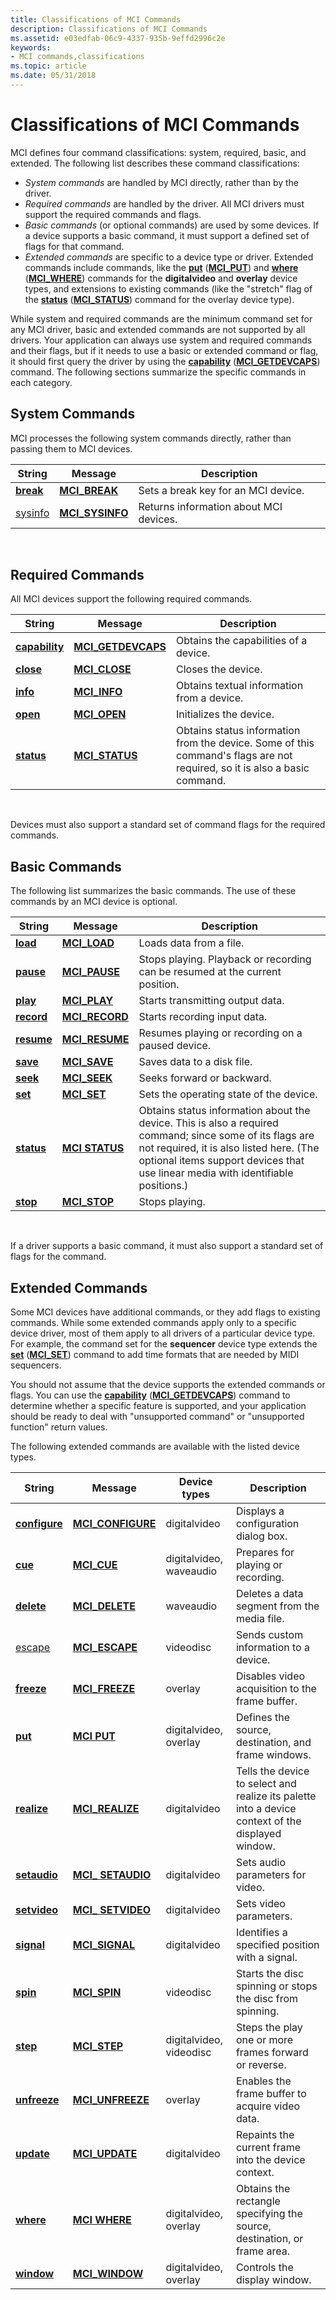 ```yaml
---
title: Classifications of MCI Commands
description: Classifications of MCI Commands
ms.assetid: e03edfab-06c9-4337-935b-9effd2996c2e
keywords:
- MCI commands,classifications
ms.topic: article
ms.date: 05/31/2018
---
```


# Classifications of MCI Commands

MCI defines four command classifications: system, required, basic, and extended. The following list describes these command classifications:

-   *System commands* are handled by MCI directly, rather than by the driver.
-   *Required commands* are handled by the driver. All MCI drivers must support the required commands and flags.
-   *Basic commands* (or optional commands) are used by some devices. If a device supports a basic command, it must support a defined set of flags for that command.
-   *Extended commands* are specific to a device type or driver. Extended commands include commands, like the [**put**](put.md) ([**MCI\_PUT**](mci-put.md)) and [**where**](where.md) ([**MCI\_WHERE**](mci-where.md)) commands for the **digitalvideo** and **overlay** device types, and extensions to existing commands (like the "stretch" flag of the [**status**](status.md) ([**MCI\_STATUS**](mci-status.md)) command for the overlay device type).

While system and required commands are the minimum command set for any MCI driver, basic and extended commands are not supported by all drivers. Your application can always use system and required commands and their flags, but if it needs to use a basic or extended command or flag, it should first query the driver by using the [**capability**](capability.md) ([**MCI\_GETDEVCAPS**](mci-getdevcaps.md)) command. The following sections summarize the specific commands in each category.

## System Commands

MCI processes the following system commands directly, rather than passing them to MCI devices.



| String                 | Message                             | Description                            |
|------------------------|-------------------------------------|----------------------------------------|
| [**break**](break.md) | [**MCI\_BREAK**](mci-break.md)     | Sets a break key for an MCI device.    |
| [sysinfo](sysinfo.md) | [**MCI\_SYSINFO**](mci-sysinfo.md) | Returns information about MCI devices. |



 

## Required Commands

All MCI devices support the following required commands.



| String                           | Message                                   | Description                                                                                                               |
|----------------------------------|-------------------------------------------|---------------------------------------------------------------------------------------------------------------------------|
| [**capability**](capability.md) | [**MCI\_GETDEVCAPS**](mci-getdevcaps.md) | Obtains the capabilities of a device.                                                                                     |
| [**close**](close.md)           | [**MCI\_CLOSE**](mci-close.md)           | Closes the device.                                                                                                        |
| [**info**](info.md)             | [**MCI\_INFO**](mci-info.md)             | Obtains textual information from a device.                                                                                |
| [**open**](open.md)             | [**MCI\_OPEN**](mci-open.md)             | Initializes the device.                                                                                                   |
| [**status**](status.md)         | [**MCI\_STATUS**](mci-status.md)         | Obtains status information from the device. Some of this command's flags are not required, so it is also a basic command. |



 

Devices must also support a standard set of command flags for the required commands.

## Basic Commands

The following list summarizes the basic commands. The use of these commands by an MCI device is optional.



| String                   | Message                           | Description                                                                                                                                                                                                                             |
|--------------------------|-----------------------------------|-----------------------------------------------------------------------------------------------------------------------------------------------------------------------------------------------------------------------------------------|
| [**load**](load.md)     | [**MCI\_LOAD**](mci-load.md)     | Loads data from a file.                                                                                                                                                                                                                 |
| [**pause**](pause.md)   | [**MCI\_PAUSE**](mci-pause.md)   | Stops playing. Playback or recording can be resumed at the current position.                                                                                                                                                            |
| [**play**](play.md)     | [**MCI\_PLAY**](mci-play.md)     | Starts transmitting output data.                                                                                                                                                                                                        |
| [**record**](record.md) | [**MCI\_RECORD**](mci-record.md) | Starts recording input data.                                                                                                                                                                                                            |
| [**resume**](resume.md) | [**MCI\_RESUME**](mci-resume.md) | Resumes playing or recording on a paused device.                                                                                                                                                                                        |
| [**save**](save.md)     | [**MCI\_SAVE**](mci-save.md)     | Saves data to a disk file.                                                                                                                                                                                                              |
| [**seek**](seek.md)     | [**MCI\_SEEK**](mci-seek.md)     | Seeks forward or backward.                                                                                                                                                                                                              |
| [**set**](set.md)       | [**MCI\_SET**](mci-set.md)       | Sets the operating state of the device.                                                                                                                                                                                                 |
| [**status**](status.md) | [**MCI STATUS**](mci-status.md)  | Obtains status information about the device. This is also a required command; since some of its flags are not required, it is also listed here. (The optional items support devices that use linear media with identifiable positions.) |
| [**stop**](stop.md)     | [**MCI\_STOP**](mci-stop.md)     | Stops playing.                                                                                                                                                                                                                          |



 

If a driver supports a basic command, it must also support a standard set of flags for the command.

## Extended Commands

Some MCI devices have additional commands, or they add flags to existing commands. While some extended commands apply only to a specific device driver, most of them apply to all drivers of a particular device type. For example, the command set for the **sequencer** device type extends the [**set**](set.md) ([**MCI\_SET**](mci-set.md)) command to add time formats that are needed by MIDI sequencers.

You should not assume that the device supports the extended commands or flags. You can use the [**capability**](capability.md) ([**MCI\_GETDEVCAPS**](mci-getdevcaps.md)) command to determine whether a specific feature is supported, and your application should be ready to deal with "unsupported command" or "unsupported function" return values.

The following extended commands are available with the listed device types.



| String                         | Message                                 | Device types            | Description                                                                                       |
|--------------------------------|-----------------------------------------|-------------------------|---------------------------------------------------------------------------------------------------|
| [**configure**](configure.md) | [**MCI\_CONFIGURE**](mci-configure.md) | digitalvideo            | Displays a configuration dialog box.                                                              |
| [**cue**](cue.md)             | [**MCI\_CUE**](mci-cue.md)             | digitalvideo, waveaudio | Prepares for playing or recording.                                                                |
| [**delete**](delete.md)       | [**MCI\_DELETE**](mci-delete.md)       | waveaudio               | Deletes a data segment from the media file.                                                       |
| [escape](escape.md)           | [**MCI\_ESCAPE**](mci-escape.md)       | videodisc               | Sends custom information to a device.                                                             |
| [**freeze**](freeze.md)       | [**MCI\_FREEZE**](mci-freeze.md)       | overlay                 | Disables video acquisition to the frame buffer.                                                   |
| [**put**](put.md)             | [**MCI PUT**](mci-put.md)              | digitalvideo, overlay   | Defines the source, destination, and frame windows.                                               |
| [**realize**](realize.md)     | [**MCI\_REALIZE**](mci-realize.md)     | digitalvideo            | Tells the device to select and realize its palette into a device context of the displayed window. |
| [**setaudio**](setaudio.md)   | [**MCI\_ SETAUDIO**](mci-setaudio.md)  | digitalvideo            | Sets audio parameters for video.                                                                  |
| [**setvideo**](setvideo.md)   | [**MCI\_ SETVIDEO**](mci-setvideo.md)  | digitalvideo            | Sets video parameters.                                                                            |
| [**signal**](signal.md)       | [**MCI\_SIGNAL**](mci-signal.md)       | digitalvideo            | Identifies a specified position with a signal.                                                    |
| [**spin**](spin.md)           | [**MCI\_SPIN**](mci-spin.md)           | videodisc               | Starts the disc spinning or stops the disc from spinning.                                         |
| [**step**](step.md)           | [**MCI\_STEP**](mci-step.md)           | digitalvideo, videodisc | Steps the play one or more frames forward or reverse.                                             |
| [**unfreeze**](unfreeze.md)   | [**MCI\_UNFREEZE**](mci-unfreeze.md)   | overlay                 | Enables the frame buffer to acquire video data.                                                   |
| [**update**](update.md)       | [**MCI\_UPDATE**](mci-update.md)       | digitalvideo            | Repaints the current frame into the device context.                                               |
| [**where**](where.md)         | [**MCI WHERE**](mci-where.md)          | digitalvideo, overlay   | Obtains the rectangle specifying the source, destination, or frame area.                          |
| [**window**](window.md)       | [**MCI\_WINDOW**](mci-window.md)       | digitalvideo, overlay   | Controls the display window.                                                                      |



 

 

 




